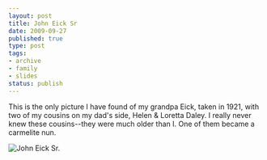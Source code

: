 ```yaml
---
layout: post
title: John Eick Sr
date: 2009-09-27
published: true
type: post
tags:
- archive
- family
- slides
status: publish
---
```

This is the only picture I have found of my grandpa Eick, taken in 1921, with two of my cousins on my dad's side, Helen & Loretta Daley.  I really never knew these cousins--they were much older than I.   One of them became a carmelite nun.

![John Eick Sr.](/assets/images/2009/2009-06-22/granpa-grandpa-eick-1921.jpg)
